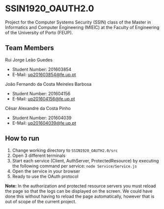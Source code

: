 # SSIN1920_OAUTH2.0

Project for the Computer Systems Security (SSIN) class of the Master in Informatics and Computer Engineering (MIEIC) at the Faculty of Engineering of the University of Porto (FEUP). 

## Team Members 

Rui Jorge Leão Guedes
* Student Number: 201603854
* E-Mail: up201603854@fe.up.pt

João Fernando da Costa Meireles Barbosa
* Student Number: 201604156
* E-Mail: up201604156@fe.up.pt

César Alexandre da Costa Pinho <br>
* Student Number: 201604039
* E-Mail: up201604039@fe.up.pt 

## How to run

1. Change working directory to `SSIN1920_OAUTH2.0/src`
2. Open 3 different terminals
3. Start each service (Client, AuthServer, ProtectedResource) by executing the following command per service: `node Service/Service.js`
4. Open the service in your browser
5. Ready to use the OAuth protocol

**Note:** In the authorization and protected resource servers you must reload the page so that the logs can be displayed on the screen. We could have done this without having to reload the page automatically, however that is out of scope of the current project. 
